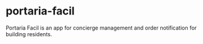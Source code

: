 # portaria-facil
Portaria Facil is an app for concierge management and order notification for building residents.
